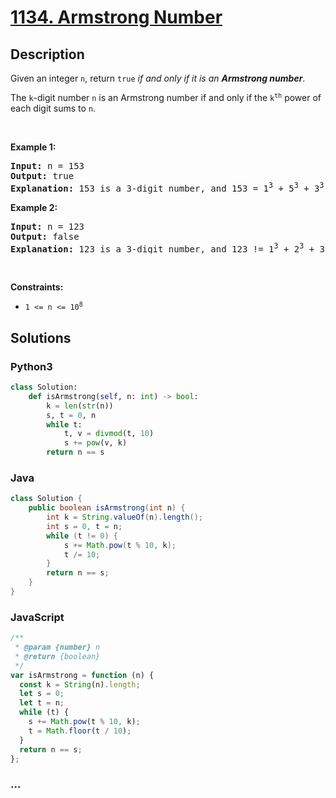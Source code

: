 # [1134. Armstrong Number](https://leetcode.com/problems/armstrong-number)



## Description

<p>Given an integer <code>n</code>, return <code>true</code> <em>if and only if it is an <strong>Armstrong number</strong></em>.</p>

<p>The <code>k</code>-digit number <code>n</code> is an Armstrong number if and only if the <code>k<sup>th</sup></code> power of each digit sums to <code>n</code>.</p>

<p>&nbsp;</p>
<p><strong>Example 1:</strong></p>

<pre>
<strong>Input:</strong> n = 153
<strong>Output:</strong> true
<strong>Explanation:</strong> 153 is a 3-digit number, and 153 = 1<sup>3</sup> + 5<sup>3</sup> + 3<sup>3</sup>.
</pre>

<p><strong>Example 2:</strong></p>

<pre>
<strong>Input:</strong> n = 123
<strong>Output:</strong> false
<strong>Explanation:</strong> 123 is a 3-digit number, and 123 != 1<sup>3</sup> + 2<sup>3</sup> + 3<sup>3</sup> = 36.
</pre>

<p>&nbsp;</p>
<p><strong>Constraints:</strong></p>

<ul>
	<li><code>1 &lt;= n &lt;= 10<sup>8</sup></code></li>
</ul>

## Solutions

<!-- tabs:start -->

### **Python3**

```python
class Solution:
    def isArmstrong(self, n: int) -> bool:
        k = len(str(n))
        s, t = 0, n
        while t:
            t, v = divmod(t, 10)
            s += pow(v, k)
        return n == s
```

### **Java**

```java
class Solution {
    public boolean isArmstrong(int n) {
        int k = String.valueOf(n).length();
        int s = 0, t = n;
        while (t != 0) {
            s += Math.pow(t % 10, k);
            t /= 10;
        }
        return n == s;
    }
}
```

### **JavaScript**

```js
/**
 * @param {number} n
 * @return {boolean}
 */
var isArmstrong = function (n) {
  const k = String(n).length;
  let s = 0;
  let t = n;
  while (t) {
    s += Math.pow(t % 10, k);
    t = Math.floor(t / 10);
  }
  return n == s;
};
```

### **...**

```

```

<!-- tabs:end -->
